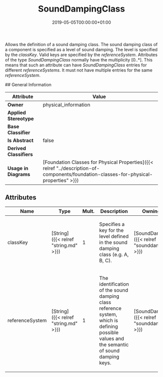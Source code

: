 ﻿---
title: SoundDampingClass
toc: false
type: specs
date: "2019-05-05T00:00:00+01:00"
draft: false
menu_name: vec120

# Prev/next pager order (if `docs_section_pager` enabled in `params.toml`)
weight: 
---
<html>   <head>     </head>   <body>     <p> Allows the definition of a sound damping class. The sound damping class of a component is specified as a level of sound damping. The level is specified by the <i>classKey</i>. Valid keys are specified by the <i>referenceSystem</i>. Attributes of the type <i>SoundDampingClass</i> normally have the multiplicity [0..*]. This means that such an attribute can have <i>SoundDampingClass</i> entries for different <i>referenceSystems</i>. It must not have multiple entries for the same <i>referenceSystem</i>.      </p>    </body> </html> 
## General Information

| Attribute               | Value |
|-------------------------|-------|
| **Owner**               | physical_information |
| **Applied Stereotype**  |   |
| **Base Classifier**     |   |
| **Is Abstract**         | false |
| **Derived Classifiers** |   |
| **Usage in Diagrams**   | [Foundation Classes for Physical Properties]({{< relref "../description-of-components/foundation-classes-for-physical-properties" >}})<br/>  |

## Attributes
|  Name  |  Type  |  Mult.  |  Description  |  Owning Classifier  |
|--------|--------|---------|---------------|--------------|
|classKey | [String]({{< relref "string.md" >}}) | 1 | <html>   <head>     </head>   <body>     <p> Specifies a key for the level defined in the sound damping class (e.g. A, B, C).      </p>    </body> </html>  | [SoundDampingClass]({{< relref "sounddampingclass.md" >}}) |
|referenceSystem | [String]({{< relref "string.md" >}}) | 1 | <html>   <head>     </head>   <body>     <p> The identification of the sound damping class reference system, which is defining possible values and the semantic of sound damping keys.      </p>    </body> </html>  | [SoundDampingClass]({{< relref "sounddampingclass.md" >}}) |

